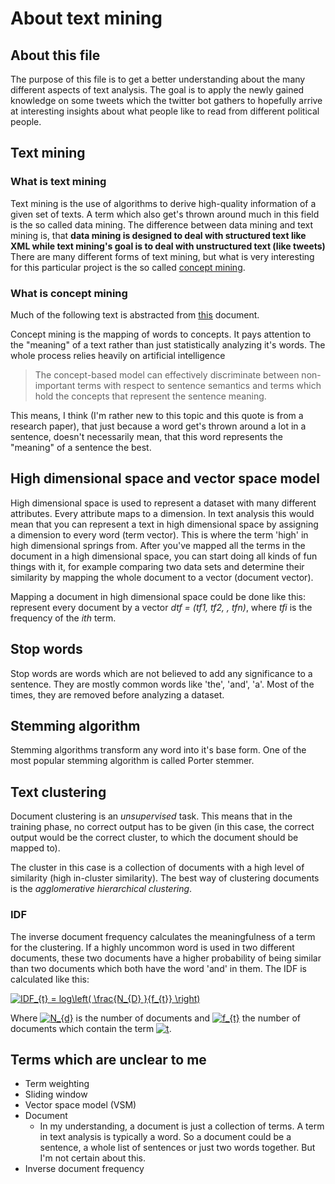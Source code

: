 # About text mining
## About this file
The purpose of this file is to get a better understanding about the many different aspects of text analysis.
The goal is to apply the newly gained knowledge on some tweets which the twitter bot gathers to hopefully 
arrive at interesting insights about what people like to read from different political people.

## Text mining
### What is text mining
Text mining is the use of algorithms to derive high-quality information of a given set of texts.
A term which also get's thrown around much in this field is the so called data mining.
The difference between data mining and text mining is, that __data mining is designed to deal with structured text like XML while text mining's goal is to deal with unstructured text (like tweets)__
There are many different forms of text mining, but what is very interesting for this particular project is
the so called [concept mining](https://en.wikipedia.org/wiki/Concept_mining).

### What is concept mining
Much of the following text is abstracted from 
[this](https://pdfs.semanticscholar.org/eb5c/8ae3000a76ec678bd0178fedf4e9b402708c.pdf) document.

Concept mining is the mapping of words to concepts. It pays attention to the "meaning" of a
text rather than just statistically analyzing it's words.
The whole process relies heavily on artificial intelligence

> The concept-based model can effectively discriminate between non-important terms with
> respect to sentence semantics and terms which hold the concepts that represent the
> sentence meaning.

This means, I think (I'm rather new to this topic and this quote is from a research paper),
that just because a word get's thrown around a lot in a sentence, doesn't necessarily mean, that
this word represents the "meaning" of a sentence the best.

## High dimensional space and vector space model
High dimensional space is used to represent a dataset with many different attributes. Every attribute
maps to a dimension. In text analysis this would mean that you can represent a text in high dimensional
space by assigning a dimension to every word (term vector). This is where the term 'high' in high
dimensional springs from. After you've mapped all the terms in the document in a high dimensional space,
you can start doing all kinds of fun things with it, for example comparing two data sets and determine
their similarity by  mapping the whole document to a vector (document vector).

Mapping a document in high dimensional space could be done like this: represent every document by a
vector _dtf = (tf1, tf2, , tfn)_, where _tfi_ is the frequency of the _ith_ term.

## Stop words
Stop words are words which are not believed to add any significance to a sentence. They are mostly common
words like 'the', 'and', 'a'. Most of the times, they are removed before analyzing a dataset.

## Stemming algorithm
Stemming algorithms transform any word into it's base form. One of the most popular stemming algorithm is
called Porter stemmer.

## Text clustering
Document clustering is an _unsupervised_ task. This means that in the training phase, no correct output
has to be given (in this case, the correct output would be the correct cluster, to which the document should
be mapped to).

The cluster in this case is a collection of documents with a high level of similarity (high in-cluster 
similarity). The best way of clustering documents is the _agglomerative hierarchical clustering_.

### IDF
The inverse document frequency calculates the meaningfulness of a term for the clustering. If a highly
uncommon word is used in two different documents, these two documents have a higher probability of being
similar than two documents which both have the word 'and' in them. The IDF is calculated like this:

<a href="https://www.codecogs.com/eqnedit.php?latex=IDF_{t}&space;=&space;log\left(&space;\frac{N_{D}&space;}{f_{t}}&space;\right)" target="_blank"><img src="https://latex.codecogs.com/gif.latex?IDF_{t}&space;=&space;log\left(&space;\frac{N_{D}&space;}{f_{t}}&space;\right)" title="IDF_{t} = log\left( \frac{N_{D} }{f_{t}} \right)" /></a>

Where <a href="https://www.codecogs.com/eqnedit.php?latex=N_{d}" target="_blank"><img src="https://latex.codecogs.com/gif.latex?N_{d}" title="N_{d}" /></a> is the number of documents and <a href="https://www.codecogs.com/eqnedit.php?latex=f_{t}" target="_blank"><img src="https://latex.codecogs.com/gif.latex?f_{t}" title="f_{t}" /></a> the number of documents which contain
the term <a href="https://www.codecogs.com/eqnedit.php?latex=t" target="_blank"><img src="https://latex.codecogs.com/gif.latex?t" title="t" /></a>.

## Terms which are unclear to me
- Term weighting
- Sliding window
- Vector space model (VSM)
- Document
  - In my understanding, a document is just a collection of terms. A term in text analysis is typically a
  word. So a document could be a sentence, a whole list of sentences or just two words together. But I'm
  not certain about this.
- Inverse document frequency